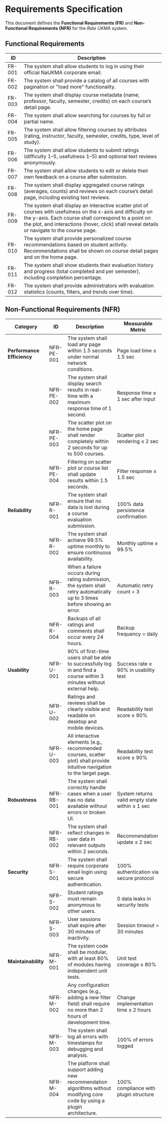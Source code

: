 # Requirements Specification

This document defines the **Functional Requirements (FR)** and **Non-Functional Requirements (NFR)** for the _Rate UKMA_ system.

## Functional Requirements

| ID | Description |
| --- | --- |
| FR-001 | The system shall allow students to log in using their official NaUKMA corporate email. |
| FR-002 | The system shall provide a catalog of all courses with pagination or "load more" functionality. |
| FR-003 | The system shall display course metadata (name, professor, faculty, semester, credits) on each course’s detail page. |
| FR-004 | The system shall allow searching for courses by full or partial name. |
| FR-005 | The system shall allow filtering courses by attributes (rating, instructor, faculty, semester, credits, type, level of study). |
| FR-006 | The system shall allow students to submit ratings (difficulty 1–5, usefulness 1–5) and optional text reviews anonymously. |
| FR-007 | The system shall allow students to edit or delete their own feedback on a course after submission. |
| FR-008 | The system shall display aggregated course ratings (averages, counts) and reviews on each course’s detail page, including existing text reviews. |
| FR-009 | The system shall display an interactive scatter plot of courses with usefulness on the x-axis and difficulty on the y-axis. Each course shall correspond to a point on the plot, and interactions (hover, click) shall reveal details or navigate to the course page. |
| FR-010 | The system shall provide personalized course recommendations based on student activity. Recommendations shall be shown on course detail pages and on the home page. |
| FR-011 | The system shall show students their evaluation history and progress (total completed and per semester), including completion percentage. |
| FR-012 | The system shall provide administrators with evaluation statistics (counts, filters, and trends over time). |

## Non-Functional Requirements (NFR)

| Category | ID | Description | Measurable Metric |
|--------------|------------|--------------------|------------------------|
| **Performance Efficiency** | NFR-PE-001 | The system shall load any page within 1.5 seconds under normal network conditions. | Page load time ≤ 1.5 sec |
| | NFR-PE-002 | The system shall display search results in real-time with a maximum response time of 1 second. | Response time ≤ 1 sec after input |
| | NFR-PE-003 | The scatter plot on the home page shall render completely within 2 seconds for up to 500 courses. | Scatter plot rendering ≤ 2 sec |
| | NFR-PE-004 | Filtering on scatter plot or course list shall update results within 1.5 seconds. | Filter response ≤ 1.5 sec |
| **Reliability** | NFR-R-001 | The system shall ensure that no data is lost during a course evaluation submission. | 100% data persistence confirmation |
| | NFR-R-002 | The system shall achieve 99.5% uptime monthly to ensure continuous availability. | Monthly uptime ≥ 99.5% |
| | NFR-R-003 | When a failure occurs during rating submission, the system shall retry automatically up to 3 times before showing an error. | Automatic retry count = 3 |
| | NFR-R-004 | Backups of all ratings and comments shall occur every 24 hours. | Backup frequency = daily |
| **Usability** | NFR-U-001 | 90% of first-time users shall be able to successfully log in and find a course within 3 minutes without external help. | Success rate ≥ 90% in usability test |
| | NFR-U-002 | Ratings and reviews shall be clearly visible and readable on desktop and mobile devices. | Readability test score ≥ 90% |
| | NFR-U-003 | All interactive elements (e.g., recommended courses, scatter plot) shall provide intuitive navigation to the target page. | Readability test score ≥ 90% |
| **Robustness** | NFR-RB-001 | The system shall correctly handle cases when a user has no data available without errors or broken UI. | System returns valid empty state within ≤ 1 sec |
| | NFR-RB-002 | The system shall reflect changes in user data in relevant outputs within 2 seconds. | Recommendation update ≤ 2 sec |
| **Security** | NFR-S-001 | The system shall require corporate email login using secure authentication. | 100% authentication via secure protocol |
| | NFR-S-002 | Student ratings must remain anonymous to other users. | 0 data leaks in security tests |
| | NFR-S-003 | User sessions shall expire after 30 minutes of inactivity. | Session timeout = 30 minutes |
| **Maintainability** | NFR-M-001 | The system code shall be modular, with at least 80% of modules having independent unit tests. | Unit test coverage ≥ 80% |
| | NFR-M-002 | Any configuration changes (e.g., adding a new filter field) shall require no more than 2 hours of development time. | Change implementation time ≤ 2 hours |
| | NFR-M-003 | The system shall log all errors with timestamps for debugging and analysis. | 100% of errors logged |
| | NFR-M-004 | The platform shall support adding new recommendation algorithms without modifying core code by using a plugin architecture. | 100% compliance with plugin structure |

